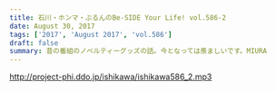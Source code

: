 ```yaml
---
title: 石川・ホンマ・ぶるんのBe-SIDE Your Life! vol.586-2
date: August 30, 2017
tags: ['2017', 'August 2017', 'vol.586']
draft: false
summary: 昔の番組のノベルティーグッズの話。今となっては羨ましいです。MIURA
---
```


http://project-phi.ddo.jp/ishikawa/ishikawa586_2.mp3